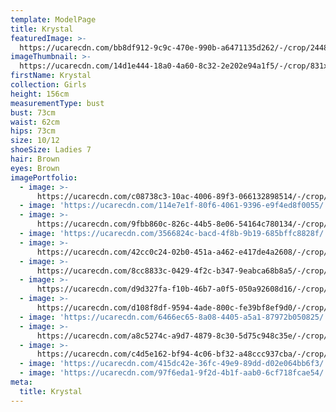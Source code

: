 ```yaml
---
template: ModelPage
title: Krystal
featuredImage: >-
  https://ucarecdn.com/bb8df912-9c9c-470e-990b-a6471135d262/-/crop/2448x1266/0,0/-/preview/
imageThumbnail: >-
  https://ucarecdn.com/14d1e444-18a0-4a60-8c32-2e202e94a1f5/-/crop/831x1075/376,82/-/preview/
firstName: Krystal
collection: Girls
height: 156cm
measurementType: bust
bust: 73cm
waist: 62cm
hips: 73cm
size: 10/12
shoeSize: Ladies 7
hair: Brown
eyes: Brown
imagePortfolio:
  - image: >-
      https://ucarecdn.com/c08738c3-10ac-4006-89f3-066132898514/-/crop/640x903/0,57/-/preview/
  - image: 'https://ucarecdn.com/114e7e1f-80f6-4061-9396-e9f4ed8f0055/'
  - image: >-
      https://ucarecdn.com/9fbb860c-826c-44b5-8e06-54164c780134/-/crop/1633x2317/0,131/-/preview/
  - image: 'https://ucarecdn.com/3566824c-bacd-4f8b-9b19-685bffc8828f/'
  - image: >-
      https://ucarecdn.com/42cc0c24-02b0-451a-a462-e417de4a2608/-/crop/1839x1471/344,0/-/preview/
  - image: >-
      https://ucarecdn.com/8cc8833c-0429-4f2c-b347-9eabca68b8a5/-/crop/1633x2120/0,72/-/preview/
  - image: >-
      https://ucarecdn.com/d9d327fa-f10b-46b7-a0f5-050a92608d16/-/crop/640x916/0,44/-/preview/
  - image: >-
      https://ucarecdn.com/d108f8df-9594-4ade-800c-fe39bf8ef9d0/-/crop/1633x2192/0,256/-/preview/
  - image: 'https://ucarecdn.com/6466ec65-8a08-4405-a5a1-87972b050825/'
  - image: >-
      https://ucarecdn.com/a8c5274c-a9d7-4879-8c30-5d75c948c35e/-/crop/1633x2330/0,118/-/preview/
  - image: >-
      https://ucarecdn.com/c4d5e162-bf94-4c06-bf32-a48ccc937cba/-/crop/2218x1633/230,0/-/preview/
  - image: 'https://ucarecdn.com/415dc42e-36fc-49e9-89dd-d02e064bb6f3/'
  - image: 'https://ucarecdn.com/97f6eda1-9f2d-4b1f-aab0-6cf718fcae54/'
meta:
  title: Krystal
---
```


